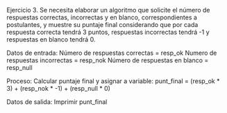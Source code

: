 Ejercicio 3.
Se necesita elaborar un algoritmo que solicite el
número de respuestas correctas, incorrectas y en blanco,
correspondientes a postulantes, y muestre su puntaje final
considerando que por cada respuesta correcta tendrá
3 puntos, respuestas incorrectas tendrá -1 y respuestas en
blanco tendrá 0.

Datos de entrada:
Número de respuestas correctas = resp_ok
Numero de respuestas incorrectas = resp_nok
Número de respuestas en blanco = resp_null

Proceso:
Calcular puntaje final y asignar a variable:
punt_final = (resp_ok * 3) + (resp_nok * -1) + (resp_null * 0)

Datos de salida:
Imprimir punt_final